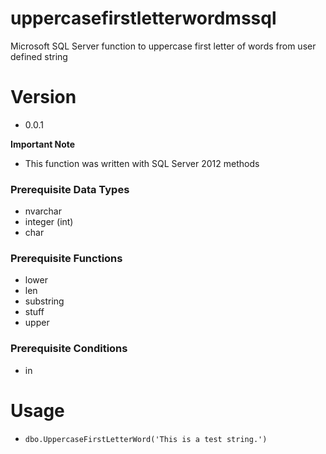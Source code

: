 # uppercasefirstletterwordmssql
Microsoft SQL Server function to uppercase first letter of words from user defined string

# Version
* 0.0.1

**Important Note**
* This function was written with SQL Server 2012 methods

### Prerequisite Data Types
* nvarchar
* integer (int)
* char

### Prerequisite Functions
* lower
* len
* substring
* stuff
* upper

### Prerequisite Conditions
* in

# Usage
* `dbo.UppercaseFirstLetterWord('This is a test string.')`
